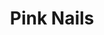 ---
title: Pink Nails
description: "My nails are perfect—soft, cute, and exactly what I wanted!"
tags: "nails"
image: /assets/nails-pink.jpg
imageAlt: Cute Pink Nails
---